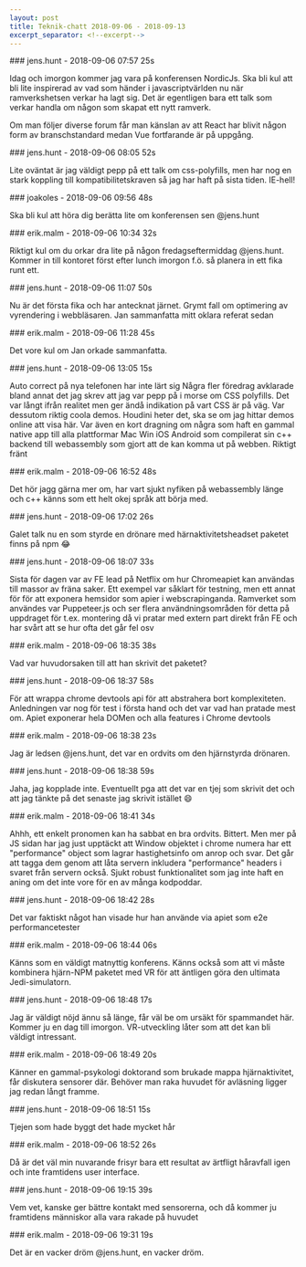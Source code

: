 ```yaml
---
layout: post
title: Teknik-chatt 2018-09-06 - 2018-09-13
excerpt_separator: <!--excerpt-->
---
```

<section class="message" markdown="1">
### jens.hunt - 2018-09-06 07:57 25s

Idag och imorgon kommer jag vara på konferensen NordicJs. Ska bli kul att bli lite inspirerad av vad som händer i javascriptvärlden nu när ramverkshetsen verkar ha lagt sig. Det är egentligen bara ett talk som verkar handla om någon som skapat ett nytt ramverk. 

Om man följer diverse forum får man känslan av att React har blivit någon form av branschstandard medan Vue fortfarande är på uppgång. 
</section>
<section class="message" markdown="1">
### jens.hunt - 2018-09-06 08:05 52s

Lite oväntat är jag väldigt pepp på ett talk om css-polyfills, men har nog en stark koppling till kompatibilitetskraven så jag har haft på sista tiden. IE-hell!  
</section>
<section class="message" markdown="1">
### joakoles - 2018-09-06 09:56 48s

Ska bli kul att höra dig berätta lite om konferensen sen @jens.hunt
</section>
<section class="message" markdown="1">
### erik.malm - 2018-09-06 10:34 32s

Riktigt kul om du orkar dra lite på någon fredagseftermiddag @jens.hunt.
Kommer in till kontoret först efter lunch imorgon f.ö. så planera in ett fika runt ett.
</section>
<section class="message" markdown="1">
### jens.hunt - 2018-09-06 11:07 50s

Nu är det första fika och har antecknat järnet. Grymt fall om optimering av vyrendering i webbläsaren. Jan sammanfatta mitt oklara referat sedan
</section>
<section class="message" markdown="1">
### erik.malm - 2018-09-06 11:28 45s

Det vore kul om Jan orkade sammanfatta.
</section>
<section class="message" markdown="1">
### jens.hunt - 2018-09-06 13:05 15s

Auto correct på nya telefonen har inte lärt sig
Några fler föredrag avklarade bland annat det jag skrev att jag var pepp på i morse om CSS polyfills. Det var långt ifrån realitet men ger ändå indikation på vart CSS är på väg. Var dessutom riktig coola demos. Houdini heter det, ska se om jag hittar demos online att visa här.
Var även en kort dragning om några som haft en gammal native app till alla plattformar Mac Win iOS Android som compilerat sin c++ backend till webassembly som gjort att de kan komma ut på webben. Riktigt fränt
</section>
<section class="message" markdown="1">
### erik.malm - 2018-09-06 16:52 48s

Det hör jagg gärna mer om, har vart sjukt nyfiken på webassembly länge och c++ känns som ett helt okej språk att börja med.
</section>
<section class="message" markdown="1">
### jens.hunt - 2018-09-06 17:02 26s

Galet talk nu en som styrde en drönare med härnaktivitetsheadset paketet finns på npm 😂
</section>
<section class="message" markdown="1">
### jens.hunt - 2018-09-06 18:07 33s

Sista för dagen var av FE  lead på Netflix om hur Chromeapiet kan användas till massor av fräna saker. Ett exempel var såklart för testning, men ett annat för för att exponera hemsidor som apier i webscrapinganda. Ramverket som användes var Puppeteer.js och ser flera användningsområden för detta  på uppdraget för t.ex. montering då vi pratar med extern part direkt från FE och har svårt att se hur ofta det går fel osv
</section>
<section class="message" markdown="1">
### erik.malm - 2018-09-06 18:35 38s

Vad var huvudorsaken till att han skrivit det paketet?
</section>
<section class="message" markdown="1">
### jens.hunt - 2018-09-06 18:37 58s

För att wrappa chrome devtools api för att abstrahera bort komplexiteten. Anledningen var nog för test i första hand och det var vad han pratade mest om. Apiet exponerar hela DOMen och alla features i Chrome devtools
</section>
<section class="message" markdown="1">
### erik.malm - 2018-09-06 18:38 23s

Jag är ledsen @jens.hunt, det var en ordvits om den hjärnstyrda drönaren.
</section>
<section class="message" markdown="1">
### jens.hunt - 2018-09-06 18:38 59s

Jaha, jag kopplade inte. Eventuellt pga att det var en tjej som skrivit det och att jag tänkte på det senaste jag skrivit istället 😄
</section>
<section class="message" markdown="1">
### erik.malm - 2018-09-06 18:41 34s

Ahhh, ett enkelt pronomen kan ha sabbat en bra ordvits. Bittert.
Men mer på JS sidan har jag just upptäckt att Window objektet i chrome numera har ett "performance" object som lagrar hastighetsinfo om anrop och svar. Det går att tagga dem genom att låta servern inkludera "performance" headers i svaret från servern också.
Sjukt robust funktionalitet som jag inte haft en aning om det inte vore för en av många kodpoddar.

<!--excerpt-->
</section>
<section class="message" markdown="1">
### jens.hunt - 2018-09-06 18:42 28s

Det var faktiskt något han visade hur han använde via apiet som e2e performancetester
</section>
<section class="message" markdown="1">
### erik.malm - 2018-09-06 18:44 06s

Känns som en väldigt matnyttig konferens. Känns också som att vi måste kombinera hjärn-NPM paketet med VR för att äntligen göra den ultimata Jedi-simulatorn.
</section>
<section class="message" markdown="1">
### jens.hunt - 2018-09-06 18:48 17s

Jag är väldigt nöjd ännu så länge, får väl be om ursäkt för spammandet här. Kommer ju en dag till imorgon.
VR-utveckling låter som att det kan bli väldigt intressant.
</section>
<section class="message" markdown="1">
### erik.malm - 2018-09-06 18:49 20s

Känner en gammal-psykologi doktorand som brukade mappa hjärnaktivitet, får diskutera sensorer där. Behöver man raka huvudet för avläsning ligger jag redan långt framme.
</section>
<section class="message" markdown="1">
### jens.hunt - 2018-09-06 18:51 15s

Tjejen som hade byggt det hade mycket hår
</section>
<section class="message" markdown="1">
### erik.malm - 2018-09-06 18:52 26s

Då är det väl min nuvarande frisyr bara ett resultat av ärtfligt håravfall igen och inte framtidens user interface.
</section>
<section class="message" markdown="1">
### jens.hunt - 2018-09-06 19:15 39s

Vem vet, kanske ger bättre kontakt med sensorerna, och då kommer ju framtidens människor alla vara rakade på huvudet
</section>
<section class="message" markdown="1">
### erik.malm - 2018-09-06 19:31 19s

Det är en vacker dröm @jens.hunt, en vacker dröm.
</section>